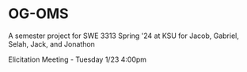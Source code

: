 # OG-OMS
A semester project for SWE 3313 Spring '24 at KSU for Jacob, Gabriel, Selah, Jack, and Jonathon

Elicitation Meeting - Tuesday 1/23 4:00pm